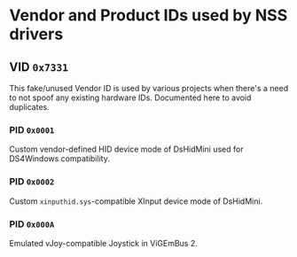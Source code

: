 # Vendor and Product IDs used by NSS drivers

## VID `0x7331`

This fake/unused Vendor ID is used by various projects when there's a need to not spoof any existing hardware IDs. Documented here to avoid duplicates.

### PID `0x0001`

Custom vendor-defined HID device mode of DsHidMini used for DS4Windows compatibility.

### PID `0x0002`

Custom `xinputhid.sys`-compatible XInput device mode of DsHidMini.

### PID `0x000A`

Emulated vJoy-compatible Joystick in ViGEmBus 2.
